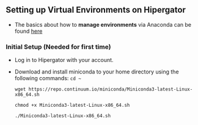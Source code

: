 ## Setting up Virtual Environments on Hipergator
* The basics about how to __manage environments__ via Anaconda can be found [here](https://conda.io/projects/conda/en/latest/user-guide/tasks/manage-environments.html#)

### Initial Setup (Needed for first time)
* Log in to Hipergator with your account.
* Download and install miniconda to your home directory using the following commands:
  `cd ~`

  `wget https://repo.continuum.io/miniconda/Miniconda3-latest-Linux-x86_64.sh`

  `chmod +x Miniconda3-latest-Linux-x86_64.sh`

  `./Miniconda3-latest-Linux-x86_64.sh`
### 
